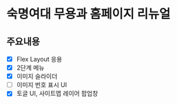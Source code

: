 # 숙명여대 무용과 홈페이지 리뉴얼

## 주요내용
- [x]  Flex Layout 응용
- [x]  2단계 메뉴
- [x]  이미지 슬라이더
- [ ]  이미지 번호 표시 UI
- [X]  토글 UI, 사이트맵 레이어 팝업창
